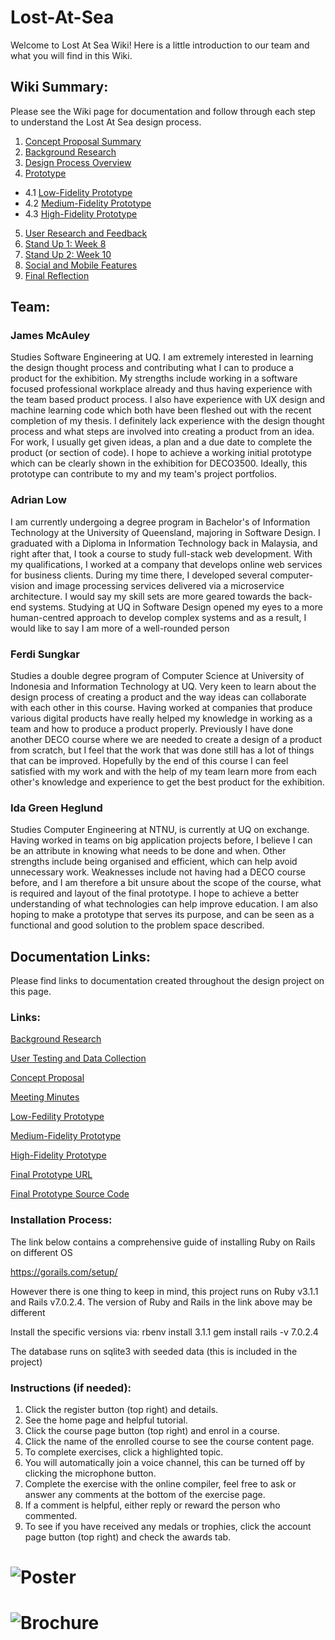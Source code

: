 # Lost-At-Sea
Welcome to Lost At Sea Wiki! Here is a little introduction to our team and what you will find in this Wiki.

## Wiki Summary: 
Please see the Wiki page for documentation and follow through each step to understand the Lost At Sea design process.
1. [Concept Proposal Summary](https://github.com/DECO3500-2022/Lost-At-Sea/wiki/1.-Concept-Proposal-Summary)
3. [Background Research](https://github.com/DECO3500-2022/Lost-At-Sea/wiki/2.-Background-Research)
2. [Design Process Overview](https://github.com/DECO3500-2022/Lost-At-Sea/wiki/3.-Design-Process-Overview)
4. [Prototype](https://github.com/DECO3500-2022/Lost-At-Sea/wiki/4.-Prototypes)
+ 4.1 [Low-Fidelity Prototype](https://github.com/DECO3500-2022/Lost-At-Sea/wiki/4.1-Low-Fidelity-Prototype)
+ 4.2 [Medium-Fidelity Prototype](https://github.com/DECO3500-2022/Lost-At-Sea/wiki/4.2-Medium-Fidelity-Prototype)
+ 4.3 [High-Fidelity Prototype](https://github.com/DECO3500-2022/Lost-At-Sea/wiki/4.3-High-Fidelity-Prototype)
5. [User Research and Feedback](https://github.com/DECO3500-2022/Lost-At-Sea/wiki/5.-User-Testing,-Research-and-Feedback)
6. [Stand Up 1: Week 8](https://github.com/DECO3500-2022/Lost-At-Sea/wiki/6.-Stand-Up-1:-Week-8)
7. [Stand Up 2: Week 10](https://github.com/DECO3500-2022/Lost-At-Sea/wiki/7.-Stand-Up-2:-Week-10)
8. [Social and Mobile Features](https://github.com/DECO3500-2022/Lost-At-Sea/wiki/8.-Social-and-Mobile-Features)
9. [Final Reflection](https://github.com/DECO3500-2022/Lost-At-Sea/wiki/9.-Final-Reflection)

## Team:
### James McAuley
Studies Software Engineering at UQ. I am extremely interested in learning the design thought process and contributing what I can to produce a product for the exhibition. My strengths include working in a software focused professional workplace already and thus having experience with the team based product process. I also have experience with UX design and machine learning code which both have been fleshed out with the recent completion of my thesis. I definitely lack experience with the design thought process and what steps are involved into creating a product from an idea. For work, I usually get given ideas, a plan and a due date to complete the product (or section of code). I hope to achieve a working initial prototype which can be clearly shown in the exhibition for DECO3500. Ideally, this prototype can contribute to my and my team's project portfolios.

### Adrian Low
I am currently undergoing a degree program in Bachelor's of Information Technology at the University of Queensland, majoring in Software Design. I graduated with a Diploma in Information Technology back in Malaysia, and right after that, I took a course to study full-stack web development. With my qualifications, I worked at a company that develops online web services for business clients. During my time there, I developed several computer-vision and image processing services delivered via a microservice architecture. I would say my skill sets are more geared towards the back-end systems. Studying at UQ in Software Design opened my eyes to a more human-centred approach to develop complex systems and as a result, I would like to say I am more of a well-rounded person

### Ferdi Sungkar
Studies a double degree program of Computer Science at University of Indonesia and Information Technology at UQ. Very keen to learn about the design process of creating a product and the way ideas can collaborate with each other in this course. Having worked at companies that produce various digital products have really helped my knowledge in working as a team and how to produce a product properly. Previously I have done another DECO course where we are needed to create a design of a product from scratch, but I feel that the work that was done still has a lot of things that can be improved. Hopefully by the end of this course I can feel satisfied with my work and with the help of my team learn more from each other's knowledge and experience to get the best product for the exhibition.

### Ida Green Heglund
Studies Computer Engineering at NTNU, is currently at UQ on exchange. Having worked in teams on big application projects before, I believe I can be an attribute in knowing what needs to be done and when. Other strengths include being organised and efficient, which can help avoid unnecessary work. Weaknesses include not having had a DECO course before, and I am therefore a bit unsure about the scope of the course, what is required and layout of the final prototype. I hope to achieve a better understanding of what technologies can help improve education. I am also hoping to make a prototype that serves its purpose, and can be seen as a functional and good solution to the problem space described.


## Documentation Links:
Please find links to documentation created throughout the design project on this page.

### Links:

[Background Research](https://github.com/DECO3500-2022/Lost-At-Sea/tree/main/research)

[User Testing and Data Collection](https://github.com/DECO3500-2022/Lost-At-Sea/tree/main/data%20collection)

[Concept Proposal](https://github.com/DECO3500-2022/Lost-At-Sea/blob/main/Concept%20Proposal.pdf)

[Meeting Minutes](https://github.com/DECO3500-2022/Lost-At-Sea/tree/main/meetings)

[Low-Fedility Prototype](https://github.com/DECO3500-2022/Lost-At-Sea/tree/main/prototype/low-fedility)

[Medium-Fidelity Prototype](https://github.com/DECO3500-2022/Lost-At-Sea/tree/main/prototype/med-fedility)

[High-Fidelity Prototype](https://github.com/DECO3500-2022/Lost-At-Sea/tree/main/prototype/high-fedility)

[Final Prototype URL](http://128.199.80.224:3000/)

[Final Prototype Source Code](https://github.com/DECO3500-2022/Lost-At-Sea/tree/main/prototype/high-fedility)

### Installation Process:
The link below contains a comprehensive guide of installing Ruby on Rails on different OS

https://gorails.com/setup/

However there is one thing to keep in mind, this project runs on Ruby v3.1.1 and Rails v7.0.2.4. The version of Ruby and Rails in the link above may be different

Install the specific versions via: rbenv install 3.1.1 gem install rails -v 7.0.2.4

The database runs on sqlite3 with seeded data (this is included in the project)

### Instructions (if needed):
1. Click the register button (top right) and details.
2. See the home page and helpful tutorial.
3. Click the course page button (top right) and enrol in a course.
4. Click the name of the enrolled course to see the course content page.
5. To complete exercises, click a highlighted topic.
6. You will automatically join a voice channel, this can be turned off by clicking the microphone button.
7. Complete the exercise with the online compiler, feel free to ask or answer any comments at the bottom of the exercise page.
8. If a comment is helpful, either reply or reward the person who commented.
9. To see if you have received any medals or trophies, click the account page button (top right) and check the awards tab.

# ![Poster](https://user-images.githubusercontent.com/71433203/196400895-f07a6971-b32e-4932-946b-079a7d6a4302.png)

# ![Brochure](https://user-images.githubusercontent.com/60338815/197086116-25dc3e35-38af-4d88-9782-adb0fdaca1b1.png)

